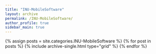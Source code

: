 ```yaml
---
title: "INU-MobileSoftware"
layout: archive
permalink: /INU-MobileSoftware/
author_profile: true
sidebar_main: true
---
```


{% assign posts = site.categories.INU-MobileSoftware %}
{% for post in posts %} {% include archive-single.html type="grid" %} {% endfor %}